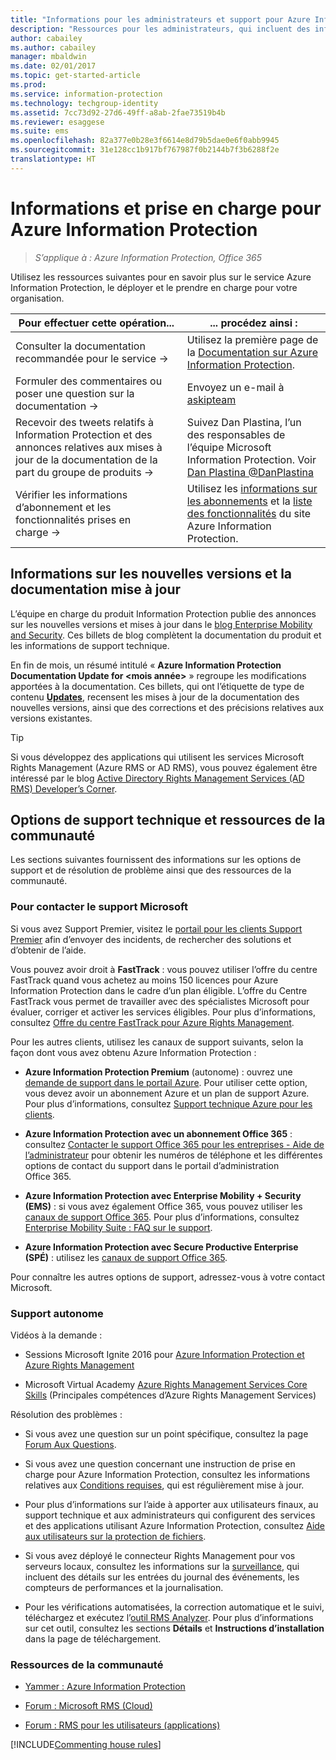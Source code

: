 ```yaml
---
title: "Informations pour les administrateurs et support pour Azure Information Protection"
description: "Ressources pour les administrateurs, qui incluent des informations sur les nouvelles versions, les options de support disponibles et la procédure à suivre pour contacter Microsoft en cas de problème."
author: cabailey
ms.author: cabailey
manager: mbaldwin
ms.date: 02/01/2017
ms.topic: get-started-article
ms.prod: 
ms.service: information-protection
ms.technology: techgroup-identity
ms.assetid: 7cc73d92-27d6-49ff-a8ab-2fae73519b4b
ms.reviewer: esaggese
ms.suite: ems
ms.openlocfilehash: 82a377e0b28e3f6614e8d79b5dae0e6f0abb9945
ms.sourcegitcommit: 31e128cc1b917bf767987f0b2144b7f3b6288f2e
translationtype: HT
---
```

# <a name="information-and-support-for-azure-information-protection"></a>Informations et prise en charge pour Azure Information Protection

>*S’applique à : Azure Information Protection, Office 365*

Utilisez les ressources suivantes pour en savoir plus sur le service Azure Information Protection, le déployer et le prendre en charge pour votre organisation.

|Pour effectuer cette opération...|... procédez ainsi :|
|----------------|---------------|
|Consulter la documentation recommandée pour le service →|Utilisez la première page de la [Documentation sur Azure Information Protection](https://docs.microsoft.com/information-protection/).|
|Formuler des commentaires ou poser une question sur la documentation →|Envoyez un e-mail à [askipteam](mailto:%20askipteam@microsoft.com?subject=Documentation%20feedback)|
|Recevoir des tweets relatifs à Information Protection et des annonces relatives aux mises à jour de la documentation de la part du groupe de produits →|Suivez Dan Plastina, l’un des responsables de l’équipe Microsoft Information Protection. Voir [Dan Plastina @DanPlastina](https://twitter.com/DanPlastina)|
|Vérifier les informations d’abonnement et les fonctionnalités prises en charge →|Utilisez les [informations sur les abonnements](https://www.microsoft.com/en-us/cloud-platform/azure-information-protection-pricing) et la [liste des fonctionnalités](https://www.microsoft.com/en-us/cloud-platform/azure-information-protection-features) du site Azure Information Protection.|


## <a name="information-about-new-releases-and-updated-documentation"></a>Informations sur les nouvelles versions et la documentation mise à jour
L’équipe en charge du produit Information Protection publie des annonces sur les nouvelles versions et mises à jour dans le [blog Enterprise Mobility and Security](https://blogs.technet.microsoft.com/enterprisemobility/?product=azure-information-protection,azure-rights-management-services). Ces billets de blog complètent la documentation du produit et les informations de support technique.

En fin de mois, un résumé intitulé « **Azure Information Protection Documentation Update for \<mois année>** » regroupe les modifications apportées à la documentation. Ces billets, qui ont l’étiquette de type de contenu [**Updates**](https://blogs.technet.microsoft.com/enterprisemobility/?product=azure-information-protection,azure-rights-management-services&content-type=updates), recensent les mises à jour de la documentation des nouvelles versions, ainsi que des corrections et des précisions relatives aux versions existantes.

> [!TIP]
> Si vous développez des applications qui utilisent les services Microsoft Rights Management (Azure RMS or AD RMS), vous pouvez également être intéressé par le blog [Active Directory Rights Management Services (AD RMS) Developer’s Corner](https://blogs.msdn.microsoft.com/rms/).

## <a name="support-options-and-community-resources"></a>Options de support technique et ressources de la communauté
Les sections suivantes fournissent des informations sur les options de support et de résolution de problème ainsi que des ressources de la communauté.

### <a name="to-contact-microsoft-support"></a>Pour contacter le support Microsoft

Si vous avez Support Premier, visitez le [portail pour les clients Support Premier](https://premier.microsoft.com/) afin d’envoyer des incidents, de rechercher des solutions et d’obtenir de l’aide.

Vous pouvez avoir droit à **FastTrack** : vous pouvez utiliser l’offre du centre FastTrack quand vous achetez au moins 150 licences pour Azure Information Protection dans le cadre d’un plan éligible. L’offre du Centre FastTrack vous permet de travailler avec des spécialistes Microsoft pour évaluer, corriger et activer les services éligibles. Pour plus d’informations, consultez [Offre du centre FastTrack pour Azure Rights Management](https://technet.microsoft.com/library/mt607025.aspx).

Pour les autres clients, utilisez les canaux de support suivants, selon la façon dont vous avez obtenu Azure Information Protection :

- **Azure Information Protection Premium** (autonome) : ouvrez une [demande de support dans le portail Azure](https://portal.azure.com/#blade/Microsoft_Azure_Support/HelpAndSupportBlade). Pour utiliser cette option, vous devez avoir un abonnement Azure et un plan de support Azure. Pour plus d’informations, consultez [Support technique Azure pour les clients](https://azure.microsoft.com/support/plans/). 

- **Azure Information Protection avec un abonnement Office 365** : consultez [Contacter le support Office 365 pour les entreprises - Aide de l’administrateur](https://support.office.com/article/Contact-Office-365-for-business-support-Admin-Help-32a17ca7-6fa0-4870-8a8d-e25ba4ccfd4b) pour obtenir les numéros de téléphone et les différentes options de contact du support dans le portail d’administration Office 365. 

- **Azure Information Protection avec Enterprise Mobility + Security (EMS)** : si vous avez également Office 365, vous pouvez utiliser les [canaux de support Office 365](https://support.office.com/article/Contact-Office-365-for-business-support-Admin-Help-32a17ca7-6fa0-4870-8a8d-e25ba4ccfd4b). Pour plus d’informations, consultez [Enterprise Mobility Suite : FAQ sur le support](https://technet.microsoft.com/dn932057.aspx).

- **Azure Information Protection avec Secure Productive Enterprise (SPÉ)** : utilisez les [canaux de support Office 365](https://support.office.com/article/Contact-Office-365-for-business-support-Admin-Help-32a17ca7-6fa0-4870-8a8d-e25ba4ccfd4b).

Pour connaître les autres options de support, adressez-vous à votre contact Microsoft. 

### <a name="self-help"></a>Support autonome

Vidéos à la demande :

- Sessions Microsoft Ignite 2016 pour [Azure Information Protection et Azure Rights Management](https://myignite.microsoft.com/videos?f=%5B%7B%22name%22:%22Azure%20Rights%20Management%22,%22facetName%22:%22products%22%7D,%7B%22name%22:%22Azure%20Information%20Protection%22,%22facetName%22:%22products%22%7D%5D)

- Microsoft Virtual Academy [Azure Rights Management Services Core Skills](https://mva.microsoft.com/en-us/training-courses/azure-rights-management-services-core-skills-10500?l=QLoxMwuCB_1805094681) (Principales compétences d’Azure Rights Management Services)

Résolution des problèmes :

- Si vous avez une question sur un point spécifique, consultez la page [Forum Aux Questions](faqs.md).

- Si vous avez une question concernant une instruction de prise en charge pour Azure Information Protection, consultez les informations relatives aux [Conditions requises](requirements-azure-rms.md), qui est régulièrement mise à jour.

- Pour plus d’informations sur l’aide à apporter aux utilisateurs finaux, au support technique et aux administrateurs qui configurent des services et des applications utilisant Azure Information Protection, consultez [Aide aux utilisateurs sur la protection de fichiers](../deploy-use/help-users.md).

- Si vous avez déployé le connecteur Rights Management pour vos serveurs locaux, consultez les informations sur la [surveillance](../deploy-use/monitor-rms-connector.md), qui incluent des détails sur les entrées du journal des événements, les compteurs de performances et la journalisation.

- Pour les vérifications automatisées, la correction automatique et le suivi, téléchargez et exécutez l’[outil RMS Analyzer](http://www.microsoft.com/en-us/download/details.aspx?id=46437). Pour plus d’informations sur cet outil, consultez les sections **Détails** et **Instructions d’installation** dans la page de téléchargement. 

### <a name="community-resources"></a>Ressources de la communauté

-   [Yammer : Azure Information Protection](https://www.yammer.com/AskIPTeam)

-   [Forum : Microsoft RMS (Cloud)](https://social.technet.microsoft.com/Forums/en-US/home?forum=rmscloud)

-   [Forum : RMS pour les utilisateurs (applications)](https://social.technet.microsoft.com/Forums/en-US/home?forum=rmsapps)

[!INCLUDE[Commenting house rules](../includes/houserules.md)]
